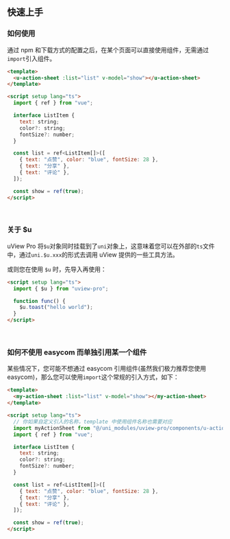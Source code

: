 ## 快速上手

<demo-model url="/"></demo-model>

### 如何使用

通过 npm 和下载方式的配置之后，在某个页面可以直接使用组件，无需通过`import`引入组件。

```html
<template>
  <u-action-sheet :list="list" v-model="show"></u-action-sheet>
</template>

<script setup lang="ts">
  import { ref } from "vue";

  interface ListItem {
    text: string;
    color?: string;
    fontSize?: number;
  }

  const list = ref<ListItem[]>([
    { text: "点赞", color: "blue", fontSize: 28 },
    { text: "分享" },
    { text: "评论" },
  ]);

  const show = ref(true);
</script>
```

<br>

### 关于 $u

uView Pro 将`$u`对象同时挂载到了`uni`对象上，这意味着您可以在外部的`ts`文件中，通过`uni.$u.xxx`的形式去调用 uView 提供的一些工具方法。

或则您在使用 `$u` 时，先导入再使用：

```html
<script setup lang="ts">
  import { $u } from "uview-pro";

  function func() {
    $u.toast("hello world");
  }
</script>
```

<br>

### 如何不使用 easycom 而单独引用某一个组件

某些情况下，您可能不想通过 easycom 引用组件(虽然我们极力推荐您使用 easycom)，那么您可以使用`import`这个常规的引入方式，如下：

```html
<template>
  <my-action-sheet :list="list" v-model="show"></my-action-sheet>
</template>

<script setup lang="ts">
  // 你如果自定义引入的名称，template 中使用组件名称也需要对应
  import myActionSheet from "@/uni_modules/uview-pro/components/u-action-sheet/u-action-sheet.vue";
  import { ref } from "vue";

  interface ListItem {
    text: string;
    color?: string;
    fontSize?: number;
  }

  const list = ref<ListItem[]>([
    { text: "点赞", color: "blue", fontSize: 28 },
    { text: "分享" },
    { text: "评论" },
  ]);

  const show = ref(true);
</script>
```
